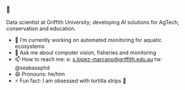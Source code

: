 ### 👋

Data scientist at Griffith University; developing AI solutions for AgTech, conservation and education.

- 🔭 I’m currently working on automated monitoring for aquatic ecosystems
- 💬 Ask me about computer vision, fisheries and monitoring
- 📫 How to reach me: e: s.lopez-marcano@griffith.edu.au  tw: @seabassphd
- 😄 Pronouns: he/him
- ⚡ Fun fact: I am obsessed with tortilla strips 🤤

